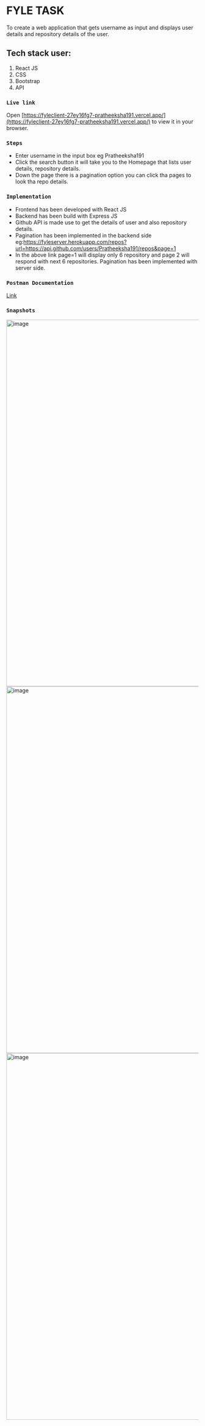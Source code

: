 # FYLE TASK

To create a web application that gets username as input and displays user details and repository details of the user.

## Tech stack user:

1. React JS
2. CSS
3. Bootstrap
4. API

### `Live link`

Open [https://fyleclient-27ey16fg7-pratheeksha191.vercel.app/](https://fyleclient-27ey16fg7-pratheeksha191.vercel.app/) to view it in your browser.

### `Steps`

* Enter username in the input box eg Pratheeksha191
* Click the search button it will take you to the Homepage that lists user details, repository details.
* Down the page there is a pagination option you can click tha pages to look tha repo details.

### `Implementation`

* Frontend has been developed with React JS
* Backend has been build with Express JS
* Github API is made use to get the details of user and also repository details.
* Pagination has been implemented in the backend side eg:https://fyleserver.herokuapp.com/repos?url=https://api.github.com/users/Pratheeksha191/repos&page=1
* In the above link page=1 will display only 6 repository and page 2 will respond with next 6 repositories. Pagination has been implemented with server side.

### `Postman Documentation`

[Link](https://www.postman.com/lively-desert-909469/workspace/pratheekshapublicworkspace/collection/20949752-bce58a56-6a8e-4a29-89cb-9b1b0b1a5b22?action=share&creator=20949752)

### `Snapshots`

<img width="960" alt="image" src="https://user-images.githubusercontent.com/79851078/168101698-9e00b4eb-bbe4-426f-80ae-36993959dc4f.png">
<img width="960" alt="image" src="https://user-images.githubusercontent.com/79851078/168101867-60d4cba7-02f1-426f-b953-d7509cb5d7ad.png">
<img width="960" alt="image" src="https://user-images.githubusercontent.com/79851078/168102056-8d1c50a7-00d7-4a35-838c-19f2acd5d6d8.png">


